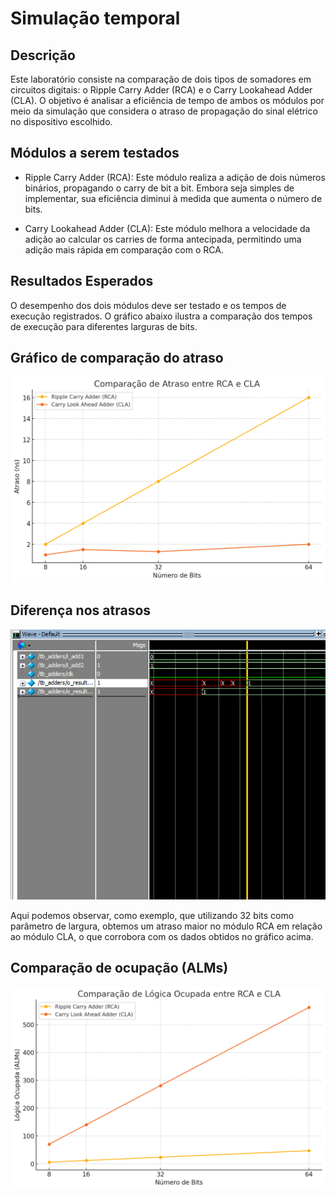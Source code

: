 # Simulação temporal 

## Descrição

Este laboratório consiste na comparação de dois tipos de somadores em circuitos digitais: o Ripple Carry Adder (RCA) e o Carry Lookahead Adder (CLA). O objetivo é analisar a eficiência de tempo de ambos os módulos por meio da simulação que considera o atraso de propagação do sinal elétrico no dispositivo escolhido. 

## Módulos a serem testados

- Ripple Carry Adder (RCA): Este módulo realiza a adição de dois números binários, propagando o carry de bit a bit. Embora seja simples de implementar, sua eficiência diminui à medida que aumenta o número de bits.
  
- Carry Lookahead Adder (CLA): Este módulo melhora a velocidade da adição ao calcular os carries de forma antecipada, permitindo uma adição mais rápida em comparação com o RCA.

## Resultados Esperados

O desempenho dos dois módulos deve ser testado e os tempos de execução registrados. O gráfico abaixo ilustra a comparação dos tempos de execução para diferentes larguras de bits.

## Gráfico de comparação do atraso
![Gráfico de Atraso](grafico3.png)

## Diferença nos atrasos 
![ModelSim](print32bits1.png)

Aqui podemos observar, como exemplo, que utilizando 32 bits como parâmetro de largura, obtemos um atraso maior no módulo RCA em relação ao módulo CLA, o que corrobora com os dados obtidos no gráfico acima.

## Comparação de ocupação (ALMs)
![Gráfico Lógica](grafico4.png)

